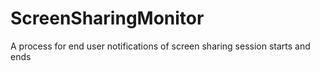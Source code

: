 ScreenSharingMonitor
====================

A process for end user notifications of screen sharing session starts and ends
